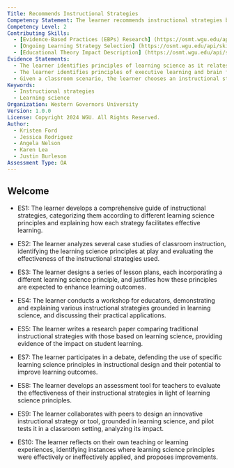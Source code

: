 ```yaml
---
Title: Recommends Instructional Strategies
Competency Statement: The learner recommends instructional strategies based on principles of learning science that will positively impact learning.
Competency Level: 2
Contributing Skills:
  - [Evidence-Based Practices (EBPs) Research] (https://osmt.wgu.edu/api/skills/3a13510d-b1fa-4d11-a58d-7d4441e07aba)
  - [Ongoing Learning Strategy Selection] (https://osmt.wgu.edu/api/skills/279c41e1-a7f8-4002-9740-100174609d8a)
  - [Educational Theory Impact Description] (https://osmt.wgu.edu/api/skills/fe44e905-a141-4ba1-9d9b-0cd2efa0e60f)
Evidence Statements:
  - The learner identifies principles of learning science as it relates to learning.
  - The learner identifies principles of executive learning and brain function as it relates to learning.
  - Given a classroom scenario, the learner chooses an instructional strategy based on principles of learning science.
Keywords:
  - Instructional strategies
  - Learning science
Organization: Western Governors University
Version: 1.0.0
License: Copyright 2024 WGU. All Rights Reserved.
Author:
  - Kristen Ford
  - Jessica Rodriguez
  - Angela Nelson
  - Karen Lea
  - Justin Burleson
Assessment Type: OA
---
```

## Welcome

- ES1: The learner develops a comprehensive guide of instructional strategies, categorizing them according to different learning science principles and explaining how each strategy facilitates effective learning.

- ES2: The learner analyzes several case studies of classroom instruction, identifying the learning science principles at play and evaluating the effectiveness of the instructional strategies used.

- ES3: The learner designs a series of lesson plans, each incorporating a different learning science principle, and justifies how these principles are expected to enhance learning outcomes.

- ES4: The learner conducts a workshop for educators, demonstrating and explaining various instructional strategies grounded in learning science, and discussing their practical applications.

- ES5: The learner writes a research paper comparing traditional instructional strategies with those based on learning science, providing evidence of the impact on student learning.

- ES7: The learner participates in a debate, defending the use of specific learning science principles in instructional design and their potential to improve learning outcomes.

- ES8: The learner develops an assessment tool for teachers to evaluate the effectiveness of their instructional strategies in light of learning science principles.

- ES9: The learner collaborates with peers to design an innovative instructional strategy or tool, grounded in learning science, and pilot tests it in a classroom setting, analyzing its impact.

- ES10: The learner reflects on their own teaching or learning experiences, identifying instances where learning science principles were effectively or ineffectively applied, and proposes improvements.